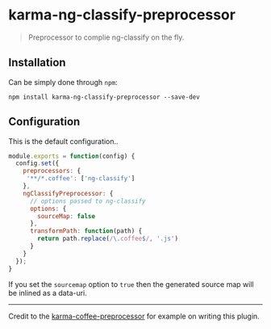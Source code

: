 # karma-ng-classify-preprocessor

> Preprocessor to complie ng-classify on the fly.

## Installation

Can be simply done through `npm`:

```
npm install karma-ng-classify-preprocessor --save-dev
```

## Configuration
This is the default configuration..
```js
module.exports = function(config) {
  config.set({
    preprocessors: {
     '**/*.coffee': ['ng-classify']
    },
    ngClassifyPreprocessor: {
      // options passed to ng-classify
      options: {
        sourceMap: false
      },
      transformPath: function(path) {
        return path.replace(/\.coffee$/, '.js')
      }
    }
  });
}
```

If you set the `sourcemap` option to `true` then the generated source map will be inlined as a data-uri.

---
Credit to the [karma-coffee-preprocessor] for example on writing this plugin.

[karma-coffee-preprocessor]: https://github.com/karma-runner/karma-coffee-preprocessor

